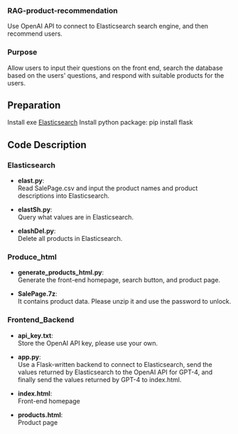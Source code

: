 ### RAG-product-recommendation
Use OpenAI API to connect to Elasticsearch search engine, and then recommend users.

### Purpose
Allow users to input their questions on the front end, search the database based on the users' questions, and respond with suitable products for the users.

## Preparation
Install exe [Elasticsearch](https://www.elastic.co/cn/elasticsearch)
Install python package: pip install flask

## Code Description

### Elasticsearch

- **elast.py**:  
  Read SalePage.csv and input the product names and product descriptions into Elasticsearch.

- **elastSh.py**:  
  Query what values are in Elasticsearch.

- **elashDel.py**:  
  Delete all products in Elasticsearch.

### Produce_html

- **generate_products_html.py**:  
  Generate the front-end homepage, search button, and product page.

- **SalePage.7z**:  
  It contains product data. Please unzip it and use the password to unlock.

### Frontend_Backend

- **api_key.txt**:  
  Store the OpenAI API key, please use your own.

- **app.py**:  
  Use a Flask-written backend to connect to Elasticsearch, send the values returned by Elasticsearch to the OpenAI API for GPT-4, and finally send the values returned by GPT-4 to index.html.

- **index.html**:  
  Front-end homepage

- **products.html**:  
  Product page
